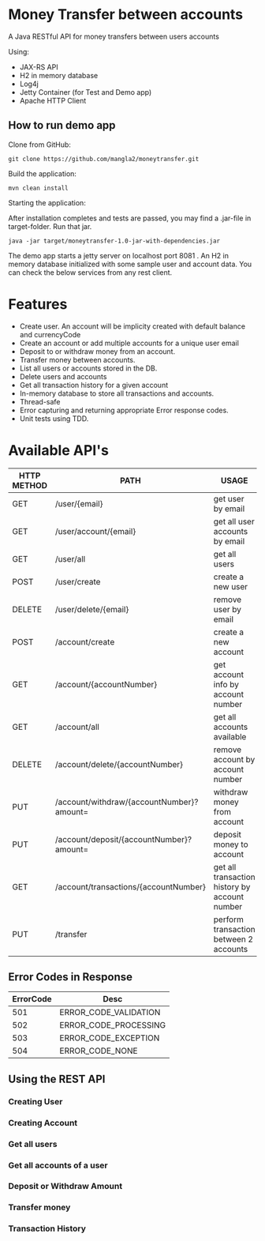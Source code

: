 # Money Transfer between accounts

A Java RESTful API for money transfers between users accounts

Using:

* JAX-RS API
* H2 in memory database
* Log4j
* Jetty Container (for Test and Demo app)
* Apache HTTP Client

How to run demo app
------

Clone from GitHub:
```
git clone https://github.com/mangla2/moneytransfer.git
```
Build the application:
```
mvn clean install
```
Starting the application:

After installation completes and tests are passed, you may find a .jar-file in target-folder. Run that jar.
```
java -jar target/moneytransfer-1.0-jar-with-dependencies.jar
```

The demo app starts a jetty server on localhost port 8081 .
An H2 in memory database initialized with some sample user and account data. You can check the below services from any rest client.

Features
======

* Create user. An account will be implicity created with default balance and currencyCode
* Create an account or add multiple accounts for a unique user email
* Deposit to or withdraw money from an account.
* Transfer money between accounts.
* List all users or accounts stored in the DB.
* Delete users and accounts 
* Get all transaction history for a given account
* In-memory database to store all transactions and accounts.
* Thread-safe
* Error capturing and returning appropriate Error response codes.
* Unit tests using TDD.

Available API's
======

| HTTP METHOD | PATH | USAGE |
| --- | --- | --- |
| GET | /user/{email} | get user by email |
| GET | /user/account/{email} | get all user accounts by email |
| GET | /user/all | get all users |
| POST | /user/create | create a new user |
| DELETE | /user/delete/{email} | remove user by email |
| POST | /account/create | create a new account  |
| GET | /account/{accountNumber} |  get account info by account number|
| GET | /account/all | get all accounts available |
| DELETE | /account/delete/{accountNumber} | remove account by account number |
| PUT | /account/withdraw/{accountNumber}?amount= | withdraw money from account |
| PUT | /account/deposit/{accountNumber}?amount= | deposit money to account |
| GET | /account/transactions/{accountNumber} | get all transaction history by account number |
| PUT | /transfer | perform transaction between 2 accounts |


Error Codes in Response
------

| ErrorCode | Desc |
| --- | --- |
| 501 | ERROR_CODE_VALIDATION |
| 502 | ERROR_CODE_PROCESSING |
| 503 | ERROR_CODE_EXCEPTION |
| 504 | ERROR_CODE_NONE |

Using the REST API
------
### Creating User
### Creating Account
### Get all users
### Get all accounts of a user
### Deposit or Withdraw Amount
### Transfer money
### Transaction History
